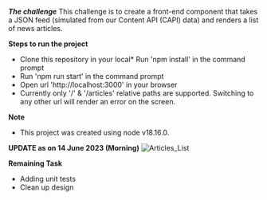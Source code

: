 ***The challenge***
This challenge is to create a front-end component that takes a JSON feed (simulated from our Content API (CAPI) data) and renders a list of news articles.

**Steps to run the project**
* Clone this repository in your local* Run 'npm install' in the command prompt
* Run 'npm run start' in the command prompt
* Open url 'http://localhost:3000' in your browser
* Currently only '/' & '/articles' relative paths are supported. Switching to any other url will render an error on the screen.

**Note**
* This project was created using node v18.16.0.

**UPDATE as on 14 June 2023 (Morning)**
![Articles_List](https://github.com/priyankajakob/newscorpau-fe-code-test-master/assets/50093965/99f67efe-608c-40ff-a9f8-5fd7f91db392)

**Remaining Task**
* Adding unit tests
* Clean up design